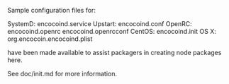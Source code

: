 Sample configuration files for:

SystemD: encocoind.service
Upstart: encocoind.conf
OpenRC:  encocoind.openrc
         encocoind.openrcconf
CentOS:  encocoind.init
OS X:    org.encocoin.encocoind.plist

have been made available to assist packagers in creating node packages here.

See doc/init.md for more information.
